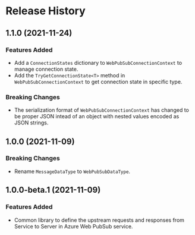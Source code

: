 # Release History

## 1.1.0 (2021-11-24)

### Features Added
- Add a `ConnectionStates` dictionary to `WebPubSubConnectionContext` to manage connection state.
- Add the `TryGetConnectionState<T>` method in `WebPubSubConnectionContext` to get connection state in specific type.

### Breaking Changes
- The serialization format of `WebPubSubConnectionContext` has changed to be proper JSON intead of an object with nested values encoded as JSON strings.

## 1.0.0 (2021-11-09)

### Breaking Changes
- Rename `MessageDataType` to `WebPubSubDataType`.

## 1.0.0-beta.1 (2021-11-09)

### Features Added

- Common library to define the upstream requests and responses from Service to Server in Azure Web PubSub service.
